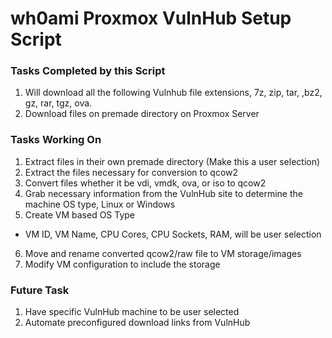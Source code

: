 # wh0ami Proxmox VulnHub Setup Script

### Tasks Completed by this Script

1. Will download all the following Vulnhub file extensions, 7z, zip, tar, ,bz2, gz, rar, tgz, ova.
2. Download files on premade directory on Proxmox Server


### Tasks Working On

1. Extract files in their own premade directory (Make this a user selection)
2. Extract the files necessary for conversion to qcow2
3. Convert files whether it be vdi, vmdk, ova, or iso to qcow2
4. Grab necessary information from the VulnHub site to determine the machine OS type, Linux or Windows
5. Create VM based OS Type
  - VM ID, VM Name, CPU Cores, CPU Sockets, RAM, will be user selection
6. Move and rename converted qcow2/raw file to VM storage/images
7. Modify VM configuration to include the storage

### Future Task

1. Have specific VulnHub machine to be user selected
2. Automate preconfigured download links from VulnHub
